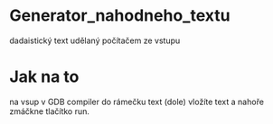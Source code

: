 # Generator_nahodneho_textu
dadaistický text udělaný počítačem ze vstupu
<h1>Jak na to</h1>
na vsup v GDB compiler do rámečku text (dole) vložíte text a nahoře zmáčkne tlačítko run.
